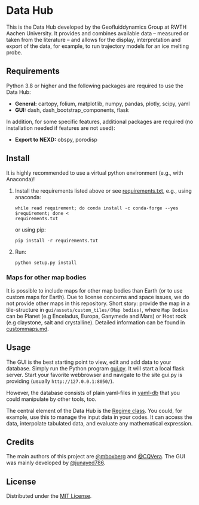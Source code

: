 # Data Hub
This is the Data Hub developed by the Geofluiddynamics Group at RWTH Aachen University. It provides and combines 
available data – measured or taken from the literature – and allows for the display, interpretation and export of the 
data, for example, to run trajectory models for an ice melting probe.

## Requirements
Python 3.8 or higher and the following packages are required to use the Data Hub:
 * **General:** cartopy, folium, matplotlib, numpy, pandas, plotly, scipy, yaml
 * **GUI:** dash, dash_bootstrap_components, flask
 
In addition, for some specific features, additional packages are required (no installation needed if features are not 
used):
 * **Export to NEXD:** obspy, porodisp

## Install
It is highly recommended to use a virtual python environment (e.g., with Anaconda)!
 1. Install the requirements listed above or see [requirements.txt](requirements.txt), e.g., using anaconda:
    ```
    while read requirement; do conda install -c conda-forge --yes $requirement; done < 
    requirements.txt
    ```
    or using pip:
    ```
    pip install -r requirements.txt
    ```
 2. Run:
    ```
    python setup.py install
    ```

### Maps for other map bodies
It is possible to include maps for other map bodies than Earth (or to use custom maps for Earth). Due to license 
concerns and space issues, we do not provide other maps in this repository. Short story: provide the map in a 
tile-structure in `gui/assets/custom_tiles/(Map bodies)`, where `Map Bodies` can be Planet (e.g Enceladus, Europa, 
Ganymede and Mars) or Host rock (e.g claystone, salt and crystalline).
Detailed information can be found in [custommaps.md](custommaps.md).

## Usage
The GUI is the best starting point to view, edit and add data to your database. Simply run the Python program 
[gui.py](gui/gui.py). It will start a local flask server. Start your favorite webbrowser and navigate to the site gui.py
is providing (usually `http://127.0.0.1:8050/`). 

However, the database consists of plain yaml-files in [yaml-db](yaml-db) that you could manipulate by other tools, too.

The central element of the Data Hub is the [Regime class](library/regimes/Regime.py). You could, for example, 
use this to manage the input data in your codes. It can access the data, interpolate tabulated data, and evaluate any
mathematical expression.

## Credits

The main authors of this project are [@mboxberg](https://github.com/mboxberg) and [@CQVera](https://github.com/CQVera). 
The GUI was mainly developed by [@junayed786](https://github.com/junayed786).

## License

Distributed under the [MIT License](LICENSE).
